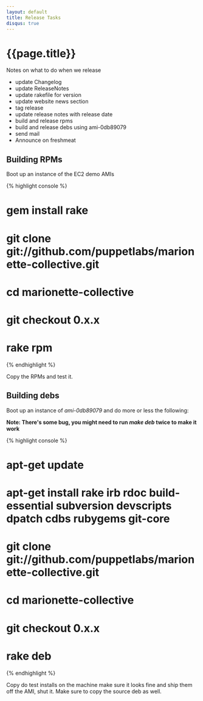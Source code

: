```yaml
---
layout: default
title: Release Tasks
disqus: true
---
```


# {{page.title}}

Notes on what to do when we release

 * update Changelog
 * update ReleaseNotes
 * update rakefile for version
 * update website news section
 * tag release
 * update release notes with release date
 * build and release rpms
 * build and release debs using ami-0db89079
 * send mail
 * Announce on freshmeat

## Building RPMs
Boot up an instance of the EC2 demo AMIs

{% highlight console %}
# gem install rake
# git clone git://github.com/puppetlabs/marionette-collective.git
# cd marionette-collective
# git checkout 0.x.x
# rake rpm
{% endhighlight %}

Copy the RPMs and test it.

## Building debs
Boot up an instance of _ami-0db89079_ and do more or less the following:

**Note: There's some bug, you might need to run _make deb_ twice to make it work**

{% highlight console %}
# apt-get update
# apt-get install rake irb rdoc build-essential subversion devscripts dpatch cdbs rubygems git-core
# git clone git://github.com/puppetlabs/marionette-collective.git
# cd marionette-collective
# git checkout 0.x.x
# rake deb
{% endhighlight %}

Copy do test installs on the machine make sure it looks fine and ship them off the AMI, shut it.  Make sure to copy the source deb as well.
